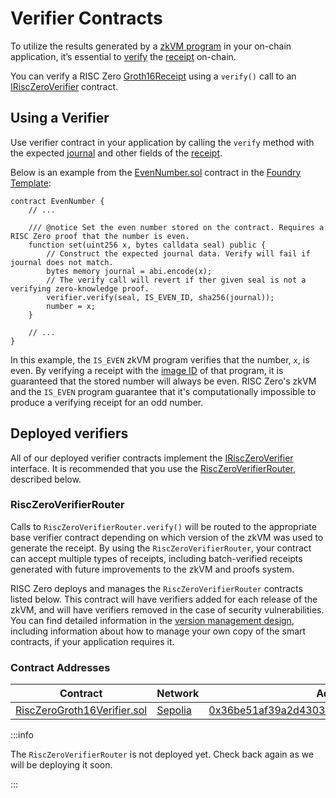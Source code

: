 # Verifier Contracts

To utilize the results generated by a [zkVM program][term-zkvm-program] in your on-chain application, it’s essential to [verify][term-verify] the [receipt][term-receipt] on-chain.

You can verify a RISC Zero [Groth16Receipt] using a `verify()` call to an [IRiscZeroVerifier][IRiscZeroVerifier] contract.

## Using a Verifier

Use verifier contract in your application by calling the `verify` method with the expected [journal][term-journal] and other fields of the [receipt][term-receipt].

Below is an example from the [EvenNumber.sol][EvenNumber.sol] contract in the [Foundry Template][foundry-template]:

```solidity
contract EvenNumber {
    // ...

    /// @notice Set the even number stored on the contract. Requires a RISC Zero proof that the number is even.
    function set(uint256 x, bytes calldata seal) public {
        // Construct the expected journal data. Verify will fail if journal does not match.
        bytes memory journal = abi.encode(x);
        // The verify call will revert if ther given seal is not a verifying zero-knowledge proof.
        verifier.verify(seal, IS_EVEN_ID, sha256(journal));
        number = x;
    }

    // ...
}
```

In this example, the `IS_EVEN` zkVM program verifies that the number, `x`, is even.
By verifying a receipt with the [image ID][term-image-id] of that program, it is guaranteed that the stored number will always be even.
RISC Zero's zkVM and the `IS_EVEN` program guarantee that it's computationally impossible to produce a verifying receipt for an odd number.

## Deployed verifiers

All of our deployed verifier contracts implement the [IRiscZeroVerifier][IRiscZeroVerifier] interface.
It is recommended that you use the [RiscZeroVerifierRouter][RiscZeroVerifierRouter], described below.

### RiscZeroVerifierRouter

Calls to `RiscZeroVerifierRouter.verify()` will be routed to the appropriate base verifier contract depending on which version of the zkVM was used to generate the receipt.
By using the `RiscZeroVerifierRouter`, your contract can accept multiple types of receipts, including batch-verified receipts generated with future improvements to the zkVM and proofs system.

RISC Zero deploys and manages the `RiscZeroVerifierRouter` contracts listed below.
This contract will have verifiers added for each release of the zkVM, and will have verifiers removed in the case of security vulnerabilities.
You can find detailed information in the [version management design][VersionManagement], including information about how to manage your own copy of the smart contracts, if your application requires it.

### Contract Addresses

| Contract                                                   | Network   | Address                                                        |
| ---------------------------------------------------------- | --------- | -------------------------------------------------------------- |
| [RiscZeroGroth16Verifier.sol][RiscZeroGroth16Verifier.sol] | [Sepolia] | [0x36be51af39a2d430368ffee8c664c46d2298083d][sepolia-verifier] |

:::info

The `RiscZeroVerifierRouter` is not deployed yet.
Check back again as we will be deploying it soon.

:::

<!-- TODO: Move this example into risc0-ethereum such that it will be under the same version management -->

[EvenNumber.sol]: https://github.com/risc0/risc0-foundry-template/blob/27eba00a5237cbefd0c742dee73ced697df3527a/contracts/EvenNumber.sol#L46-L52
[Groth16Receipt]: https://docs.rs/risc0-zkvm/1.0/risc0_zkvm/struct.Groth16Receipt.html
[IRiscZeroVerifier]: https://github.com/risc0/risc0-ethereum/blob/release-1.0/contracts/src/IRiscZeroVerifier.sol
[RiscZeroGroth16Verifier.sol]: https://github.com/risc0/risc0-ethereum/blob/release-1.0/contracts/src/groth16/RiscZeroGroth16Verifier.sol
[RiscZeroVerifierRouter]: https://github.com/risc0/risc0-ethereum/blob/release-1.0/contracts/src/RiscZeroVerifierRouter.sol
[Sepolia]: https://ethereum.org/nb/developers/docs/networks#sepolia
[VersionManagement]: https://github.com/risc0/risc0-ethereum/blob/release-1.0/contracts/version-management-design.md
[foundry-template]: https://github.com/risc0/risc0-foundry-template
[sepolia-verifier]: https://sepolia.etherscan.io/address/0x36be51af39a2d430368ffee8c664c46d2298083d#code
[term-image-id]: /terminology#image-id
[term-journal]: /terminology#journal
[term-receipt]: /terminology#receipt
[term-verify]: /terminology#verify
[term-zkvm-program]: /terminology#zkvm-program
